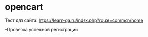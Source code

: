 # opencart

Тест для сайта: https://learn-qa.ru/index.php?route=common/home

-Проверка успешной регистрации
